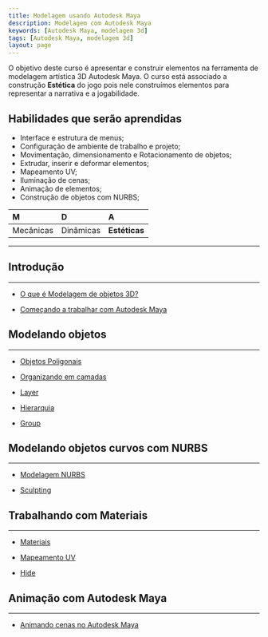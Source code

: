 ```yaml
---
title: Modelagem usando Autodesk Maya
description: Modelagem com Autodesk Maya
keywords: [Autodesk Maya, modelagem 3d]
tags: [Autodesk Maya, modelagem 3d]
layout: page
---
```


O objetivo deste curso é apresentar e construir elementos na ferramenta de modelagem artística 3D Autodesk Maya. O curso está associado a construção **Estética** do jogo pois nele construímos elementos para representar a narrativa e a jogabilidade.

## Habilidades que serão aprendidas

- Interface e estrutura de menus;
- Configuração de ambiente de trabalho e projeto;
- Movimentação, dimensionamento e Rotacionamento de objetos;
- Extrudar, inserir e deformar elementos;
- Mapeamento UV;
- Iluminação de cenas;
- Animação de elementos;
- Construção de objetos com NURBS;

| M         |  D          | A         |
|:-         |:-           |:-         |
| Mecânicas | Dinâmicas   | **Estéticas** |

***

## Introdução

***

- [O que é Modelagem de objetos 3D?](autodesk_maya.html#o-que-é-modelagem-de-objetos-3d)

- [Começando a trabalhar com Autodesk Maya](autodesk_maya#come-ando-a-trabalhar-com-autodesk-maya)

## Modelando objetos

***

- [Objetos Poligonais](autodesk_maya#objetos-poligonais)

- [Organizando em camadas](autodesk_maya#organizando-em-camadas)

- [Layer](autodesk_maya#layer)

- [Hierarquia](autodesk_maya#hierarquia)

- [Group](autodesk_maya#group)

## Modelando objetos curvos com NURBS

***

- [Modelagem NURBS](autodesk_maya#modelagem-nurbs)

- [Sculpting](autodesk_maya#sculpting)

## Trabalhando com Materiais

***

- [Materiais](autodesk_maya#materiais)

- [Mapeamento UV](autodesk_maya#mapeamento-uv)

- [Hide](autodesk_maya#hide)

## Animação com Autodesk Maya

***

- [Animando cenas no Autodesk Maya](autodesk_maya#animando-cenas-no-autodesk-maya)
